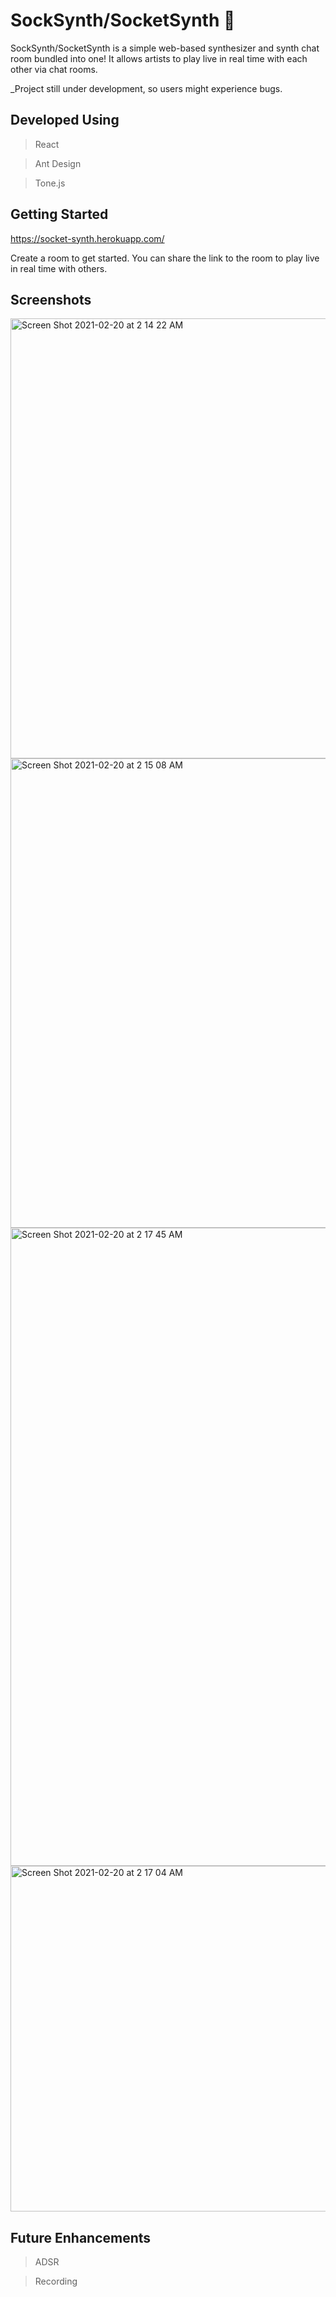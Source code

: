 # SockSynth/SocketSynth 🎹

SockSynth/SocketSynth is a simple web-based synthesizer and synth chat room bundled into one! It allows artists to play live in real time with each other via chat rooms.

\_Project still under development, so users might experience bugs.

## Developed Using

> React

> Ant Design

> Tone.js

## Getting Started

https://socket-synth.herokuapp.com/

Create a room to get started. You can share the link to the room to play live in real time with others.

## Screenshots

<img width="704" alt="Screen Shot 2021-02-20 at 2 14 22 AM" src="https://user-images.githubusercontent.com/70832125/108587403-5ad5ad00-7321-11eb-88c3-b4ab17efe96f.png">

<img width="751" alt="Screen Shot 2021-02-20 at 2 15 08 AM" src="https://user-images.githubusercontent.com/70832125/108587423-76d94e80-7321-11eb-866b-2eb60acdf447.png">

<img width="1021" alt="Screen Shot 2021-02-20 at 2 17 45 AM" src="https://user-images.githubusercontent.com/70832125/108587497-d46d9b00-7321-11eb-8524-c301e4770ace.png">

<img width="553" alt="Screen Shot 2021-02-20 at 2 17 04 AM" src="https://user-images.githubusercontent.com/70832125/108587480-bbfd8080-7321-11eb-91ac-1982bc015127.png">

## Future Enhancements

> ADSR

> Recording
